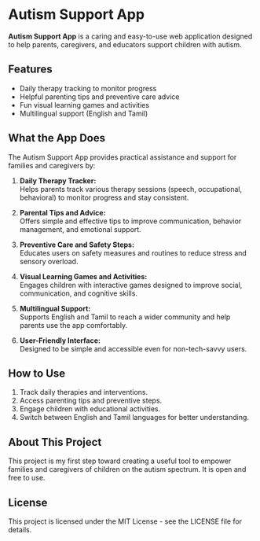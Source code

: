 # Autism Support App

**Autism Support App** is a caring and easy-to-use web application designed to help parents, caregivers, and educators support children with autism.

## Features
- Daily therapy tracking to monitor progress
- Helpful parenting tips and preventive care advice
- Fun visual learning games and activities
- Multilingual support (English and Tamil)

## What the App Does

The Autism Support App provides practical assistance and support for families and caregivers by:

1. **Daily Therapy Tracker:**  
   Helps parents track various therapy sessions (speech, occupational, behavioral) to monitor progress and stay consistent.

2. **Parental Tips and Advice:**  
   Offers simple and effective tips to improve communication, behavior management, and emotional support.

3. **Preventive Care and Safety Steps:**  
   Educates users on safety measures and routines to reduce stress and sensory overload.

4. **Visual Learning Games and Activities:**  
   Engages children with interactive games designed to improve social, communication, and cognitive skills.

5. **Multilingual Support:**  
   Supports English and Tamil to reach a wider community and help parents use the app comfortably.

6. **User-Friendly Interface:**  
   Designed to be simple and accessible even for non-tech-savvy users.

## How to Use
1. Track daily therapies and interventions.
2. Access parenting tips and preventive steps.
3. Engage children with educational activities.
4. Switch between English and Tamil languages for better understanding.

## About This Project
This project is my first step toward creating a useful tool to empower families and caregivers of children on the autism spectrum. It is open and free to use.

## License
This project is licensed under the MIT License - see the LICENSE file for details.
